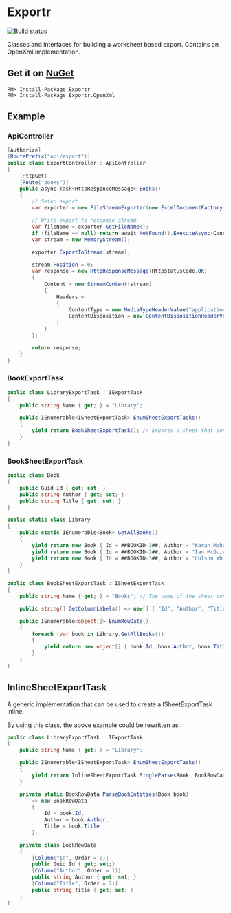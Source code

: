 # Exportr

[![Build status](https://ci.appveyor.com/api/projects/status/e580jiu1bif8sfvw/branch/master?svg=true)](https://ci.appveyor.com/project/huysentruitw/exportr/branch/master)

Classes and interfaces for building a worksheet based export. Contains an OpenXml implementation.

## Get it on [NuGet](https://www.nuget.org/packages/Exportr.OpenXml/)

    PM> Install-Package Exportr
    PM> Install-Package Exportr.OpenXml

## Example

### ApiController

```csharp
[Authorize]
[RoutePrefix("api/export")]
public class ExportController : ApiController
{
    [HttpGet]
    [Route("books")]
    public async Task<HttpResponseMessage> Books()
    {
        // Setup export
        var exporter = new FileStreamExporter(new ExcelDocumentFactory(), new LibraryExportTask(_dataContext));

        // Write export to response stream
        var fileName = exporter.GetFileName();
        if (fileName == null) return await NotFound().ExecuteAsync(CancellationToken.None).ConfigureAwait(false);
        var stream = new MemoryStream();

        exporter.ExportToStream(stream);
        
        stream.Position = 0;
        var response = new HttpResponseMessage(HttpStatusCode.OK)
        {
            Content = new StreamContent(stream)
            {
                Headers =
                {
                    ContentType = new MediaTypeHeaderValue("application/octet-stream"),
                    ContentDisposition = new ContentDispositionHeaderValue("attachment") { FileName = fileName }
                }
            }
        };

        return response;
    }
}
```

### BookExportTask

```csharp
public class LibraryExportTask : IExportTask
{
    public string Name { get; } = "Library";

    public IEnumerable<ISheetExportTask> EnumSheetExportTasks()
    {
        yield return BookSheetExportTask(); // Exports a sheet that contains the list of books in the library
    }
}
```

### BookSheetExportTask

```csharp
public class Book
{
    public Guid Id { get; set; }
    public string Author { get; set; }
    public string Title { get; set; }
}

public static class Library
{
    public static IEnumerable<Book> GetAllBooks()
    {
        yield return new Book { Id = ##BOOKID-1##, Author = "Karan Mahajan", Title = "The Association of Small Bombs" };
        yield return new Book { Id = ##BOOKID-2##, Author = "Ian McGuire", Title = "The North Water" };
        yield return new Book { Id = ##BOOKID-3##, Author = "Colson Whitehead", Title = "The Underground Railroad" };
    }
}

public class BookSheetExportTask : ISheetExportTask
{
    public string Name { get; } = "Books"; // The name of the sheet containing the book list

    public string[] GetColumnLabels() => new[] { "Id", "Author", "Title" };

    public IEnumerable<object[]> EnumRowData()
    {
        foreach (var book in Library.GetAllBooks())
        {
            yield return new object[] { book.Id, book.Author, book.Title };
        }
    }
}
```

## InlineSheetExportTask

A generic implementation that can be used to create a ISheetExportTask inline.

By using this class, the above example could be rewritten as:

```csharp
public class LibraryExportTask : IExportTask
{
    public string Name { get; } = "Library";

    public IEnumerable<ISheetExportTask> EnumSheetExportTasks()
    {
        yield return InlineSheetExportTask.SingleParse<Book, BookRowData>("Books", () => Library.GetAllBooks(), ParseBookEntities);
    }

    private static BookRowData ParseBookEntities(Book book)
        => new BookRowData
        {
            Id = book.Id,
            Author = book.Author,
            Title = book.Title
        };

    private class BookRowData
    {
        [Column("Id", Order = 0)]
        public Guid Id { get; set;}
        [Column("Author", Order = 1)]
        public string Author { get; set; }
        [Column("Title", Order = 2)]
        public string Title { get; set; }
    }
}
```

